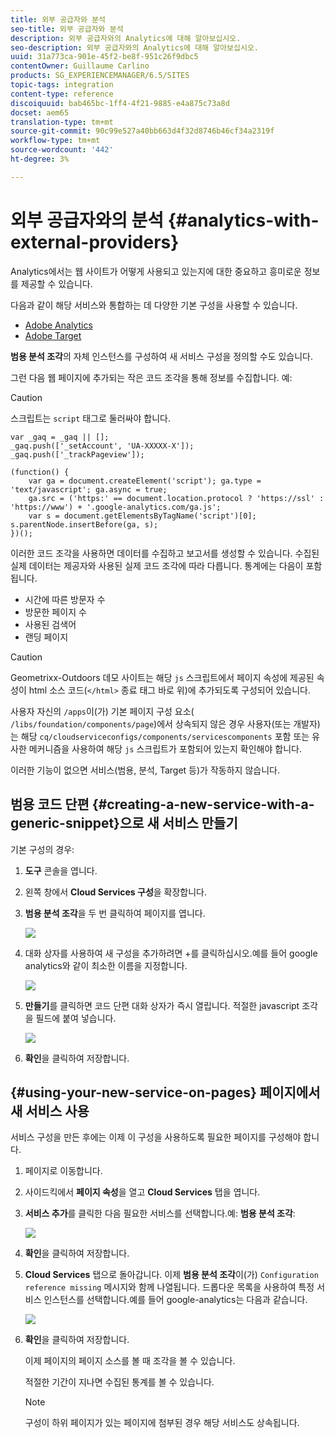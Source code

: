 ```yaml
---
title: 외부 공급자와 분석
seo-title: 외부 공급자와 분석
description: 외부 공급자와의 Analytics에 대해 알아보십시오.
seo-description: 외부 공급자와의 Analytics에 대해 알아보십시오.
uuid: 31a773ca-901e-45f2-be8f-951c26f9dbc5
contentOwner: Guillaume Carlino
products: SG_EXPERIENCEMANAGER/6.5/SITES
topic-tags: integration
content-type: reference
discoiquuid: bab465bc-1ff4-4f21-9885-e4a875c73a8d
docset: aem65
translation-type: tm+mt
source-git-commit: 90c99e527a40bb663d4f32d8746b46cf34a2319f
workflow-type: tm+mt
source-wordcount: '442'
ht-degree: 3%

---
```



# 외부 공급자와의 분석 {#analytics-with-external-providers}

Analytics에서는 웹 사이트가 어떻게 사용되고 있는지에 대한 중요하고 흥미로운 정보를 제공할 수 있습니다.

다음과 같이 해당 서비스와 통합하는 데 다양한 기본 구성을 사용할 수 있습니다.

* [Adobe Analytics](/help/sites-administering/adobeanalytics.md)
* [Adobe Target](/help/sites-administering/target.md)

**범용 분석 조각**&#x200B;의 자체 인스턴스를 구성하여 새 서비스 구성을 정의할 수도 있습니다.

그런 다음 웹 페이지에 추가되는 작은 코드 조각을 통해 정보를 수집합니다. 예:

>[!CAUTION]
>
>스크립트는 `script` 태그로 둘러싸야 합니다.

```
var _gaq = _gaq || [];
_gaq.push(['_setAccount', 'UA-XXXXX-X']);
_gaq.push(['_trackPageview']);

(function() {
    var ga = document.createElement('script'); ga.type = 'text/javascript'; ga.async = true;
    ga.src = ('https:' == document.location.protocol ? 'https://ssl' : 'https://www') + '.google-analytics.com/ga.js';
    var s = document.getElementsByTagName('script')[0]; s.parentNode.insertBefore(ga, s);
})();
```

이러한 코드 조각을 사용하면 데이터를 수집하고 보고서를 생성할 수 있습니다. 수집된 실제 데이터는 제공자와 사용된 실제 코드 조각에 따라 다릅니다. 통계에는 다음이 포함됩니다.

* 시간에 따른 방문자 수
* 방문한 페이지 수
* 사용된 검색어
* 랜딩 페이지

>[!CAUTION]
>
>Geometrixx-Outdoors 데모 사이트는 해당 `js` 스크립트에서 페이지 속성에 제공된 속성이 html 소스 코드(`</html>` 종료 태그 바로 위)에 추가되도록 구성되어 있습니다.
>
>사용자 자신의 `/apps`이(가) 기본 페이지 구성 요소( `/libs/foundation/components/page`)에서 상속되지 않은 경우 사용자(또는 개발자)는 해당 `cq/cloudserviceconfigs/components/servicescomponents` 포함 또는 유사한 메커니즘을 사용하여 해당 `js` 스크립트가 포함되어 있는지 확인해야 합니다.
>
>이러한 기능이 없으면 서비스(범용, 분석, Target 등)가 작동하지 않습니다.

## 범용 코드 단편 {#creating-a-new-service-with-a-generic-snippet}으로 새 서비스 만들기

기본 구성의 경우:

1. **도구** 콘솔을 엽니다.
1. 왼쪽 창에서 **Cloud Services 구성**&#x200B;을 확장합니다.
1. **범용 분석 조각**&#x200B;을 두 번 클릭하여 페이지를 엽니다.

   ![](assets/analytics_genericoverview.png)

1. 대화 상자를 사용하여 새 구성을 추가하려면 +를 클릭하십시오.예를 들어 google analytics와 같이 최소한 이름을 지정합니다.

   ![](assets/analytics_addconfig.png)

1. **만들기**&#x200B;를 클릭하면 코드 단편 대화 상자가 즉시 열립니다. 적절한 javascript 조각을 필드에 붙여 넣습니다.

   ![](assets/analytics_snippet.png)

1. **확인**&#x200B;을 클릭하여 저장합니다.

## {#using-your-new-service-on-pages} 페이지에서 새 서비스 사용

서비스 구성을 만든 후에는 이제 이 구성을 사용하도록 필요한 페이지를 구성해야 합니다.

1. 페이지로 이동합니다.
1. 사이드킥에서 **페이지 속성**&#x200B;을 열고 **Cloud Services** 탭을 엽니다.
1. **서비스 추가**&#x200B;를 클릭한 다음 필요한 서비스를 선택합니다.예: **범용 분석 조각**:

   ![](assets/analytics_selectservice.png)

1. **확인**&#x200B;을 클릭하여 저장합니다.
1. **Cloud Services** 탭으로 돌아갑니다. 이제 **범용 분석 조각**&#x200B;이(가) `Configuration reference missing` 메시지와 함께 나열됩니다. 드롭다운 목록을 사용하여 특정 서비스 인스턴스를 선택합니다.예를 들어 google-analytics는 다음과 같습니다.

   ![](assets/analytics_selectspecificservice.png)

1. **확인**&#x200B;을 클릭하여 저장합니다.

   이제 페이지의 페이지 소스를 볼 때 조각을 볼 수 있습니다.

   적절한 기간이 지나면 수집된 통계를 볼 수 있습니다.

   >[!NOTE]
   >
   >구성이 하위 페이지가 있는 페이지에 첨부된 경우 해당 서비스도 상속됩니다.

